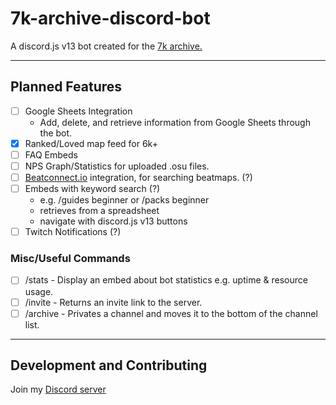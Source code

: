 # 7k-archive-discord-bot
A discord.js v13 bot created for the [7k archive.](https://discord.gg/XCV3bs7RFt)

---

## Planned Features

- [ ] Google Sheets Integration
  - Add, delete, and retrieve information from Google Sheets through the bot.
- [x] Ranked/Loved map feed for 6k+
- [ ] FAQ Embeds
- [ ] NPS Graph/Statistics for uploaded .osu files.
- [ ] [Beatconnect.io](https://beatconnect.io/) integration, for searching beatmaps. (?)
- [ ] Embeds with keyword search (?)
  - e.g. /guides beginner or /packs beginner
  - retrieves from a spreadsheet
  - navigate with discord.js v13 buttons
- [ ] Twitch Notifications (?)

### Misc/Useful Commands
- [ ] /stats - Display an embed about bot statistics e.g. uptime & resource usage.
- [ ] /invite - Returns an invite link to the server.
- [ ] /archive - Privates a channel and moves it to the bottom of the channel list.
---

## Development and Contributing

Join my [Discord server](https://discord.gg/9ckmwRTtBh)
